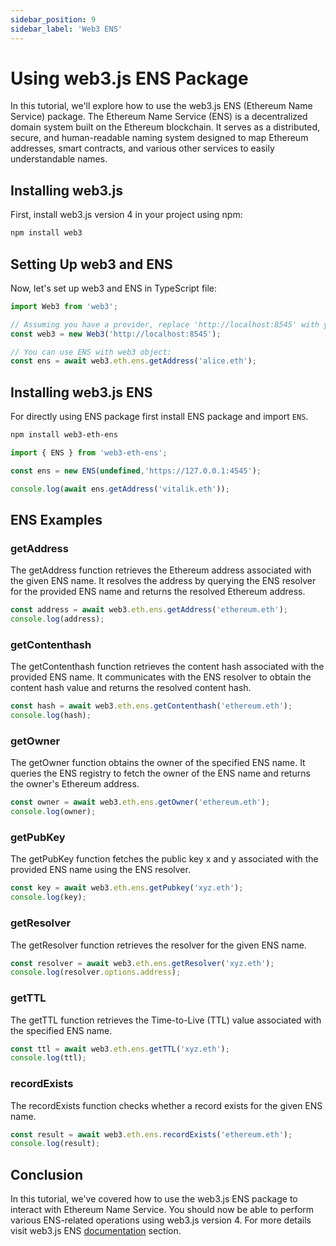 ```yaml
---
sidebar_position: 9
sidebar_label: 'Web3 ENS'
---
```


# Using web3.js ENS Package

In this tutorial, we'll explore how to use the web3.js ENS (Ethereum Name Service) package. The Ethereum Name Service (ENS) is a decentralized domain system built on the Ethereum blockchain. It serves as a distributed, secure, and human-readable naming system designed to map Ethereum addresses, smart contracts, and various other services to easily understandable names. 

## Installing web3.js

First, install web3.js version 4 in your project using npm:

```bash
npm install web3
```

## Setting Up web3 and ENS

Now, let's set up web3 and ENS in TypeScript file:

```typescript
import Web3 from 'web3';

// Assuming you have a provider, replace 'http://localhost:8545' with your Web3 provider
const web3 = new Web3('http://localhost:8545');

// You can use ENS with web3 object:
const ens = await web3.eth.ens.getAddress('alice.eth');

```

## Installing web3.js ENS

For directly using ENS package first install ENS package and import `ENS`.

```bash
npm install web3-eth-ens
```

```typescript
import { ENS } from 'web3-eth-ens';

const ens = new ENS(undefined,'https://127.0.0.1:4545');

console.log(await ens.getAddress('vitalik.eth'));

```

## ENS Examples

### getAddress

The getAddress function retrieves the Ethereum address associated with the given ENS name. It resolves the address by querying the ENS resolver for the provided ENS name and returns the resolved Ethereum address.

```typescript
const address = await web3.eth.ens.getAddress('ethereum.eth');
console.log(address);
```

### getContenthash

The getContenthash function retrieves the content hash associated with the provided ENS name. It communicates with the ENS resolver to obtain the content hash value and returns the resolved content hash.

```typescript
const hash = await web3.eth.ens.getContenthash('ethereum.eth');
console.log(hash);
```

### getOwner

The getOwner function obtains the owner of the specified ENS name. It queries the ENS registry to fetch the owner of the ENS name and returns the owner's Ethereum address.

```typescript
const owner = await web3.eth.ens.getOwner('ethereum.eth');
console.log(owner);
```

### getPubKey

The getPubKey function fetches the public key x and y associated with the provided ENS name using the ENS resolver.

```typescript
const key = await web3.eth.ens.getPubkey('xyz.eth');
console.log(key);
```

### getResolver

The getResolver function retrieves the resolver for the given ENS name.

```typescript
const resolver = await web3.eth.ens.getResolver('xyz.eth');
console.log(resolver.options.address);
```

### getTTL

The getTTL function retrieves the Time-to-Live (TTL) value associated with the specified ENS name.

```typescript
const ttl = await web3.eth.ens.getTTL('xyz.eth');
console.log(ttl);
```

### recordExists

The recordExists function checks whether a record exists for the given ENS name.

```typescript
const result = await web3.eth.ens.recordExists('ethereum.eth');
console.log(result);
```

## Conclusion

In this tutorial, we've covered how to use the web3.js ENS package to interact with Ethereum Name Service. You should now be able to perform various ENS-related operations using web3.js version 4. For more details visit web3.js ENS [documentation](/libdocs/ENS) section.